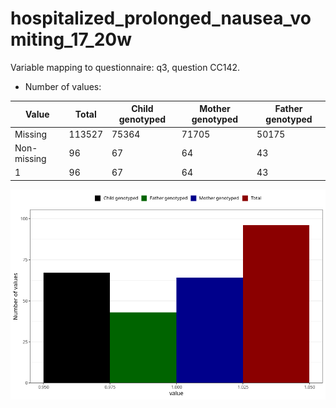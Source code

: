 # hospitalized_prolonged_nausea_vomiting_17_20w
Variable mapping to questionnaire: q3, question CC142.
- Number of values:

| Value | Total | Child genotyped | Mother genotyped | Father genotyped |
| ----- | ----- | --------------- | ---------------- | ---------------- |
| Missing | 113527 | 75364 | 71705 | 50175 |
| Non-missing | 96 | 67 | 64 | 43 |
| 1 | 96 | 67 | 64 | 43 |



![](hospitalized_prolonged_nausea_vomiting_17_20w_n.png)



